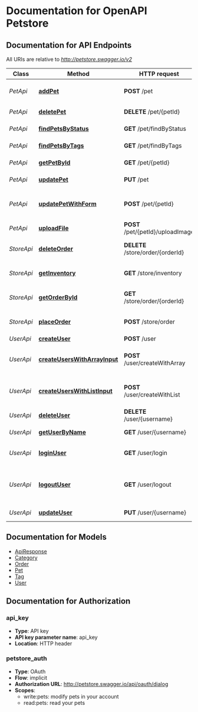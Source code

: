 # Documentation for OpenAPI Petstore

<a name="documentation-for-api-endpoints"></a>
## Documentation for API Endpoints

All URIs are relative to *http://petstore.swagger.io/v2*

| Class | Method | HTTP request | Description |
|------------ | ------------- | ------------- | -------------|
| *PetApi* | [**addPet**](Apis/PetApi.md#addpet) | **POST** /pet | Add a new pet to the store |
*PetApi* | [**deletePet**](Apis/PetApi.md#deletepet) | **DELETE** /pet/{petId} | Deletes a pet |
*PetApi* | [**findPetsByStatus**](Apis/PetApi.md#findpetsbystatus) | **GET** /pet/findByStatus | Finds Pets by status |
*PetApi* | [**findPetsByTags**](Apis/PetApi.md#findpetsbytags) | **GET** /pet/findByTags | Finds Pets by tags |
*PetApi* | [**getPetById**](Apis/PetApi.md#getpetbyid) | **GET** /pet/{petId} | Find pet by ID |
*PetApi* | [**updatePet**](Apis/PetApi.md#updatepet) | **PUT** /pet | Update an existing pet |
*PetApi* | [**updatePetWithForm**](Apis/PetApi.md#updatepetwithform) | **POST** /pet/{petId} | Updates a pet in the store with form data |
*PetApi* | [**uploadFile**](Apis/PetApi.md#uploadfile) | **POST** /pet/{petId}/uploadImage | uploads an image |
| *StoreApi* | [**deleteOrder**](Apis/StoreApi.md#deleteorder) | **DELETE** /store/order/{orderId} | Delete purchase order by ID |
*StoreApi* | [**getInventory**](Apis/StoreApi.md#getinventory) | **GET** /store/inventory | Returns pet inventories by status |
*StoreApi* | [**getOrderById**](Apis/StoreApi.md#getorderbyid) | **GET** /store/order/{orderId} | Find purchase order by ID |
*StoreApi* | [**placeOrder**](Apis/StoreApi.md#placeorder) | **POST** /store/order | Place an order for a pet |
| *UserApi* | [**createUser**](Apis/UserApi.md#createuser) | **POST** /user | Create user |
*UserApi* | [**createUsersWithArrayInput**](Apis/UserApi.md#createuserswitharrayinput) | **POST** /user/createWithArray | Creates list of users with given input array |
*UserApi* | [**createUsersWithListInput**](Apis/UserApi.md#createuserswithlistinput) | **POST** /user/createWithList | Creates list of users with given input array |
*UserApi* | [**deleteUser**](Apis/UserApi.md#deleteuser) | **DELETE** /user/{username} | Delete user |
*UserApi* | [**getUserByName**](Apis/UserApi.md#getuserbyname) | **GET** /user/{username} | Get user by user name |
*UserApi* | [**loginUser**](Apis/UserApi.md#loginuser) | **GET** /user/login | Logs user into the system |
*UserApi* | [**logoutUser**](Apis/UserApi.md#logoutuser) | **GET** /user/logout | Logs out current logged in user session |
*UserApi* | [**updateUser**](Apis/UserApi.md#updateuser) | **PUT** /user/{username} | Updated user |


<a name="documentation-for-models"></a>
## Documentation for Models

 - [ApiResponse](./Models/ApiResponse.md)
 - [Category](./Models/Category.md)
 - [Order](./Models/Order.md)
 - [Pet](./Models/Pet.md)
 - [Tag](./Models/Tag.md)
 - [User](./Models/User.md)


<a name="documentation-for-authorization"></a>
## Documentation for Authorization

<a name="api_key"></a>
### api_key

- **Type**: API key
- **API key parameter name**: api_key
- **Location**: HTTP header

<a name="petstore_auth"></a>
### petstore_auth

- **Type**: OAuth
- **Flow**: implicit
- **Authorization URL**: http://petstore.swagger.io/api/oauth/dialog
- **Scopes**: 
  - write:pets: modify pets in your account
  - read:pets: read your pets

